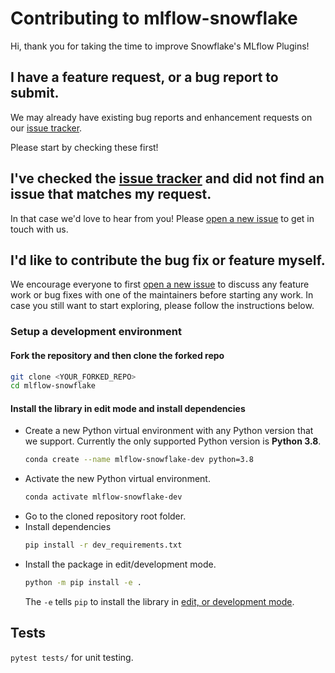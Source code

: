 # Contributing to mlflow-snowflake

Hi, thank you for taking the time to improve Snowflake's MLflow Plugins!

## I have a feature request, or a bug report to submit.
We may already have existing bug reports and enhancement requests on our [issue tracker](https://github.com/Snowflake-Labs/mlflow-snowflake/issues).

Please start by checking these first!

## I've checked the [issue tracker](https://github.com/Snowflake-Labs/mlflow-snowflake/issues) and did not find an issue that matches my request.
In that case we'd love to hear from you!
Please [open a new issue](https://github.com/Snowflake-Labs/mlflow-snowflake/issues/new/choose) to get in touch with us.

## I'd like to contribute the bug fix or feature myself.

We encourage everyone to first [open a new issue](https://github.com/Snowflake-Labs/mlflow-snowflake/issues/new/choose) to discuss any feature work or bug fixes with one of the maintainers before starting any work.
In case you still want to start exploring, please follow the instructions below.

### Setup a development environment
#### Fork the repository and then clone the forked repo

```bash
git clone <YOUR_FORKED_REPO>
cd mlflow-snowflake
```

#### Install the library in edit mode and install dependencies
- Create a new Python virtual environment with any Python version that we support. Currently the only supported Python version is **Python 3.8**.
  ```bash
  conda create --name mlflow-snowflake-dev python=3.8
  ```
- Activate the new Python virtual environment.
  ```bash
  conda activate mlflow-snowflake-dev
  ```
- Go to the cloned repository root folder.
- Install dependencies
    ```bash
    pip install -r dev_requirements.txt
    ```
- Install the package in edit/development mode.
    ```bash
    python -m pip install -e .
    ```
  The `-e` tells `pip` to install the library in [edit, or development mode](https://pip.pypa.io/en/stable/cli/pip_install/#editable-installs).

## Tests
`pytest tests/` for unit testing.
